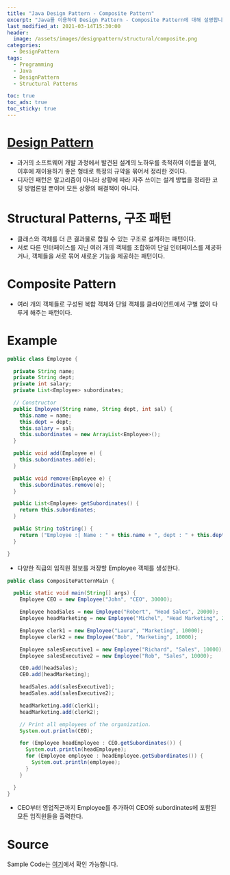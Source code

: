 ```yaml
---
title: "Java Design Pattern - Composite Pattern"
excerpt: "Java를 이용하여 Design Pattern - Composite Pattern에 대해 설명합니다."
last_modified_at: 2021-03-14T15:30:00
header:
  image: /assets/images/designpattern/structural/composite.png
categories:
  - DesignPattern
tags:
  - Programming
  - Java
  - DesignPattern
  - Structural Patterns

toc: true
toc_ads: true
toc_sticky: true
---
```

# [Design Pattern](../designpattern)
- 과거의 소프트웨어 개발 과정에서 발견된 설계의 노하우를 축적하여 이름을 붙여, 이후에 재이용하기 좋은 형태로 특정의 규약을 묶어서 정리한 것이다.
- 디자인 패턴은 알고리즘이 아니라 상황에 따라 자주 쓰이는 설계 방법을 정리한 코딩 방법론일 뿐이며 모든 상황의 해결책이 아니다.

# Structural Patterns, 구조 패턴
- 클래스와 객체를 더 큰 결과물로 합칠 수 있는 구조로 설계하는 패턴이다.
- 서로 다른 인터페이스를 지닌 여러 개의 객체를 조합하여 단일 인터페이스를 제공하거나, 객체들을 서로 묶어 새로운 기능을 제공하는 패턴이다.

# Composite Pattern
- 여러 개의 객체들로 구성된 복합 객체와 단일 객체를 클라이언트에서 구별 없이 다루게 해주는 패턴이다.

# Example
```java
public class Employee {

  private String name;
  private String dept;
  private int salary;
  private List<Employee> subordinates;

  // Constructor
  public Employee(String name, String dept, int sal) {
    this.name = name;
    this.dept = dept;
    this.salary = sal;
    this.subordinates = new ArrayList<Employee>();
  }

  public void add(Employee e) {
    this.subordinates.add(e);
  }

  public void remove(Employee e) {
    this.subordinates.remove(e);
  }

  public List<Employee> getSubordinates() {
    return this.subordinates;
  }

  public String toString() {
    return ("Employee :[ Name : " + this.name + ", dept : " + this.dept + ", salary :" + this.salary + " ]");
  }

}
```

- 다양한 직급의 임직원 정보를 저장할 Employee 객체를 생성한다.

```java
public class CompositePatternMain {

  public static void main(String[] args) {
    Employee CEO = new Employee("John", "CEO", 30000);

    Employee headSales = new Employee("Robert", "Head Sales", 20000);
    Employee headMarketing = new Employee("Michel", "Head Marketing", 20000);

    Employee clerk1 = new Employee("Laura", "Marketing", 10000);
    Employee clerk2 = new Employee("Bob", "Marketing", 10000);

    Employee salesExecutive1 = new Employee("Richard", "Sales", 10000);
    Employee salesExecutive2 = new Employee("Rob", "Sales", 10000);

    CEO.add(headSales);
    CEO.add(headMarketing);

    headSales.add(salesExecutive1);
    headSales.add(salesExecutive2);

    headMarketing.add(clerk1);
    headMarketing.add(clerk2);

    // Print all employees of the organization.
    System.out.println(CEO);

    for (Employee headEmployee : CEO.getSubordinates()) {
      System.out.println(headEmployee);
      for (Employee employee : headEmployee.getSubordinates()) {
        System.out.println(employee);
      }
    }

  }
}
```

- CEO부터 영업직군까지 Employee를 추가하여 CEO와 subordinates에 포함된 모든 임직원들을 출력한다.

# Source
Sample Code는 [여기](https://github.com/GracefulSoul/designpattern/tree/master/src/main/java/gracefulsoul/structural/composite)에서 확인 가능합니다.